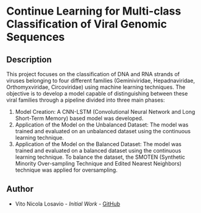 # Continue Learning for Multi-class Classification of Viral Genomic Sequences

## Description

This project focuses on the classification of DNA and RNA strands of viruses belonging to four different families (Geminiviridae, Hepadnaviridae, Orthomyxviridae, Circoviridae) using machine learning techniques. The objective is to develop a model capable of distinguishing between these viral families through a pipeline divided into three main phases:

1. Model Creation: A CNN-LSTM (Convolutional Neural Network and Long Short-Term Memory) based model was developed.
2. Application of the Model on the Unbalanced Dataset: The model was trained and evaluated on an unbalanced dataset using the continuous learning technique.
3. Application of the Model on the Balanced Dataset: The model was trained and evaluated on a balanced dataset using the continuous learning technique. To balance the dataset, the SMOTEN (Synthetic Minority Over-sampling Technique and Edited Nearest Neighbors) technique was applied for oversampling.

## Author

- Vito Nicola Losavio - *Initial Work* - [GitHub](https://github.com/VitoNicolaLosavio)
